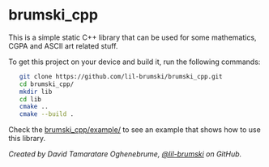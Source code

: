 # brumski_cpp

This is a simple static C++ library that can be used for some mathematics, CGPA and ASCII art related stuff.

To get this project on your device and build it, run the following commands: 

```bash
   git clone https://github.com/lil-brumski/brumski_cpp.git
   cd brumski_cpp/
   mkdir lib
   cd lib
   cmake ..
   cmake --build .
```

Check the [brumski_cpp/example/](https://github.com/lil-brumski/brumski_cpp/tree/main/example) to see an example that shows how to use this library.

_Created by David Tamaratare Oghenebrume, [@lil-brumski](https://github.com/lil-brumski) on GitHub._


